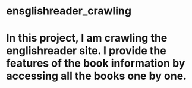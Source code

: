 # ensglishreader_crawling
# In this project, I am crawling the englishreader site. I provide the features of the book information by accessing all the books one by one.
